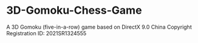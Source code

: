 # 3D-Gomoku-Chess-Game
A 3D Gomoku (five-in-a-row) game based on DirectX 9.0
China Copyright Registration ID: 2021SR1324555

